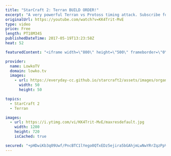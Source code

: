 ```yaml
---
title: "StarCraft 2: Terran BUILD ORDER!"
excerpt: "A very powerful Terran vs Protoss timing attack. Subscribe for more videos: http://lowko.tv/youtube More StarCraft 2 guides: https://goo.gl/Njw8ay  In this video I discuss a match that of Terran vs Protoss from aLive's point of view. He's a very powerful Terran player, who executes a very clean build"
originalUrl: https://youtube.com/watch?v=KK4Trit-MvE
type: video
price: Free
length: PT18M34S
publishedDateTime: 2017-05-19T13:23:58Z
heat: 52

featuredContent: "<iframe width=\"800\" height=\"500\" frameborder=\"0\" src=\"https://www.youtube.com/embed/KK4Trit-MvE\" allow=\"accelerometer; autoplay; encrypted-media; gyroscope; picture-in-picture\" allowfullscreen></iframe>"

provider:
  name: LowkoTV
  domain: lowko.tv
  images:
    - url: https://everyday-cc.github.io/starcraft2/assets/images/organizations/lowko.tv-50x50.jpg
      width: 50
      height: 50

topics:
  - StarCraft 2
  - Terran

images:
  - url: https://i.ytimg.com/vi/KK4Trit-MvE/maxresdefault.jpg
    width: 1280
    height: 720
    isCached: true

secured: "+pHDwiKb3q09Uwf/PncBTC1lYego0QTxEDz5ejira5bGAhjmLwNwYRrZqzPpVkgCtWs4nqLKCcUj2qhYblLn/7nCnMu6NS/cqm9tjTWvh0juPBlRrkYqEhujiel57r+KTTWW7ssri1/edOql1Za8BXb+GqRCWK7KTct+c4/dNWOqbMLh76xUAiiopqlEOW1IbgzApz1y//WArxpRxDwa121dGOhnrziona73fQarK8gzDYEuliifQmKvwgjv8qdnOD2wvxC04MdmuhQybtkAh0rmnpzDEvXE3kNLjLPMhZOvs4OmGtFxmoDDlJFPa0iMwEpzpSi6lsaewm1HI7KkubC29al7kWi73li9537T9OXT2nZ3+RYKZfiG1xtR0p1HFlg27QoyBjZpD/yx5uvmNWA0HQ2SUf7wkecGotHozp/mTHZqO6N1mL/LAN6+3JHu;il+4NWysz0XY8jOT3GDSyw=="
---
```


